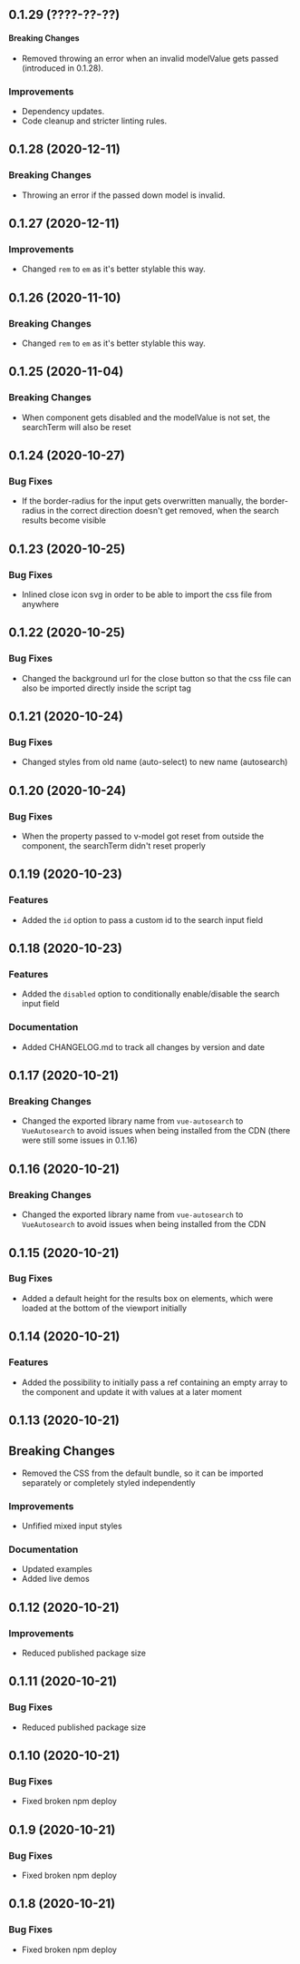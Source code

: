 <!--

News Priority:
- Breaking Changes
- Features
- Improvements
- Documentation

-->

## 0.1.29 (????-??-??)
#### Breaking Changes
- Removed throwing an error when an invalid modelValue gets passed (introduced in 0.1.28).

### Improvements
- Dependency updates.
- Code cleanup and stricter linting rules.

## 0.1.28 (2020-12-11)
### Breaking Changes
- Throwing an error if the passed down model is invalid.

## 0.1.27 (2020-12-11)
### Improvements
- Changed `rem` to `em` as it's better stylable this way.

## 0.1.26 (2020-11-10)
### Breaking Changes
- Changed `rem` to `em` as it's better stylable this way.

## 0.1.25 (2020-11-04)
### Breaking Changes
- When component gets disabled and the modelValue is not set, the searchTerm will also be reset

## 0.1.24 (2020-10-27)
### Bug Fixes
- If the border-radius for the input gets overwritten manually, the border-radius in the correct direction doesn't get removed, when the search results become visible

## 0.1.23 (2020-10-25)
### Bug Fixes
- Inlined close icon svg in order to be able to import the css file from anywhere

## 0.1.22 (2020-10-25)
### Bug Fixes
- Changed the background url for the close button so that the css file can also be imported directly inside the script tag

## 0.1.21 (2020-10-24)
### Bug Fixes
- Changed styles from old name (auto-select) to new name (autosearch)

## 0.1.20 (2020-10-24)
### Bug Fixes
- When the property passed to v-model got reset from outside the component, the searchTerm didn't reset properly

## 0.1.19 (2020-10-23)
### Features
- Added the `id` option to pass a custom id to the search input field

## 0.1.18 (2020-10-23)
### Features
- Added the `disabled` option to conditionally enable/disable the search input field

### Documentation
- Added CHANGELOG.md to track all changes by version and date

## 0.1.17 (2020-10-21)
### Breaking Changes
- Changed the exported library name from `vue-autosearch` to `VueAutosearch` to avoid issues when being installed from the CDN (there were still some issues in 0.1.16)

## 0.1.16 (2020-10-21)
### Breaking Changes
- Changed the exported library name from `vue-autosearch` to `VueAutosearch` to avoid issues when being installed from the CDN

## 0.1.15 (2020-10-21)
### Bug Fixes
- Added a default height for the results box on elements, which were loaded at the bottom of the viewport initially

## 0.1.14 (2020-10-21)
### Features
- Added the possibility to initially pass a ref containing an empty array to the component and update it with values at a later moment

## 0.1.13 (2020-10-21)
## Breaking Changes
- Removed the CSS from the default bundle, so it can be imported separately or completely styled independently

### Improvements
- Unfified mixed input styles

### Documentation
- Updated examples
- Added live demos

## 0.1.12 (2020-10-21)
### Improvements
- Reduced published package size

## 0.1.11 (2020-10-21)
### Bug Fixes
- Reduced published package size

## 0.1.10 (2020-10-21)
### Bug Fixes
- Fixed broken npm deploy

## 0.1.9 (2020-10-21)
### Bug Fixes
- Fixed broken npm deploy

## 0.1.8 (2020-10-21)
### Bug Fixes
- Fixed broken npm deploy